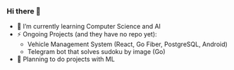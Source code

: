 ### Hi there 👋
- 🌱 I’m currently learning Computer Science and AI
- ⚡ Ongoing Projects (and they have no repo yet):
  - Vehicle Management System (React, Go Fiber, PostgreSQL, Android)
  - Telegram bot that solves sudoku by image (Go)
- 🔭 Planning to do projects with ML
